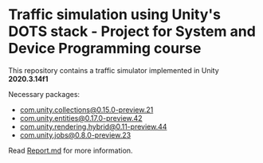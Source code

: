# Traffic simulation using Unity's DOTS stack - Project for System and Device Programming course

This repository contains a traffic simulator implemented in Unity **2020.3.14f1**

Necessary packages:

- com.unity.collections@0.15.0-preview.21
- com.unity.entities@0.17.0-preview.42
- com.unity.rendering.hybrid@0.11-preview.44
- com.unity.jobs@0.8.0-preview.23

Read [Report.md](./Report.md) for more information.

